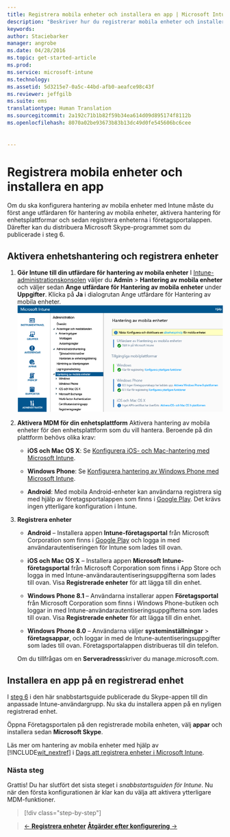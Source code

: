 ```yaml
---
title: Registrera mobila enheter och installera en app | Microsoft Intune
description: "Beskriver hur du registrerar mobila enheter och installerar en app på en enhet som registrerats i Intune"
keywords: 
author: Staciebarker
manager: angrobe
ms.date: 04/28/2016
ms.topic: get-started-article
ms.prod: 
ms.service: microsoft-intune
ms.technology: 
ms.assetid: 5d3215e7-0a5c-44bd-afb0-aeafce98c43f
ms.reviewer: jeffgilb
ms.suite: ems
translationtype: Human Translation
ms.sourcegitcommit: 2a192c71b1b82f59b34ea614d09d895174f8112b
ms.openlocfilehash: 8070a02be93673b83b13dc49d0fe545606bc6cee


---
```


# Registrera mobila enheter och installera en app
Om du ska konfigurera hantering av mobila enheter med Intune måste du först ange utfärdaren för hantering av mobila enheter, aktivera hantering för enhetsplattformar och sedan registrera enheterna i företagsportalappen. Därefter kan du distribuera Microsoft Skype-programmet som du publicerade i steg 6.

## Aktivera enhetshantering och registrera enheter

1.  **Gör Intune till din utfärdare för hantering av mobila enheter** I [Intune-administrationskonsolen](https://manage.microsoft.com/) väljer du **Admin** > **Hantering av mobila enheter** och väljer sedan **Ange utfärdare för Hantering av mobila enheter** under **Uppgifter**.  Klicka på **Ja** i dialogrutan Ange utfärdare för Hantering av mobila enheter.
    ![Administrationskonsolen. Ange MDM till Intune](./media/mdmAuthority.png)

2.  **Aktivera MDM för din enhetsplattform** Aktivera hantering av mobila enheter för den enhetsplattform som du vill hantera. Beroende på din plattform behövs olika krav:

    -   **iOS och Mac OS X**: Se [Konfigurera iOS- och Mac-hantering med Microsoft Intune](/intune/deploy-use/set-up-ios-and-mac-management-with-microsoft-intune).

    -   **Windows Phone**: Se [Konfigurera hantering av Windows Phone med Microsoft Intune](/intune/deploy-use/set-up-windows-phone-management-with-microsoft-intune).

    -   **Android**: Med mobila Android-enheter kan användarna registrera sig med hjälp av företagsportalappen som finns i [Google Play](https://play.google.com/store/apps/details?id=com.skype.raider). Det krävs ingen ytterligare konfiguration i Intune.

3.  **Registrera enheter**

    -   **Android** – Installera appen **Intune-företagsportal** från Microsoft Corporation som finns i [Google Play](http://go.microsoft.com/fwlink/p/?LinkId=386612) och logga in med användarautentiseringen för Intune som lades till ovan.

    -   **iOS och Mac OS X** – Installera appen **Microsoft Intune-företagsportal** från Microsoft Corporation som finns i App Store och logga in med Intune-användarautentiseringsuppgifterna som lades till ovan. Visa **Registrerade enheter** för att lägga till din enhet.

    -   **Windows Phone 8.1** – Användarna installerar appen **Företagsportal** från Microsoft Corporation som finns i Windows Phone-butiken och loggar in med Intune-användarautentiseringsuppgifterna som lades till ovan.  Visa **Registrerade enheter** för att lägga till din enhet.

    -   **Windows Phone 8.0** – Användarna väljer **systeminställningar** &gt; **företagsappar**, och loggar in med de Intune-autentiseringsuppgifter som lades till ovan. Företagsportalappen distribueras till din telefon.

    Om du tillfrågas om en **Serveradress**skriver du manage.microsoft.com.

## Installera en app på en registrerad enhet
I [steg 6](start-with-a-paid-subscription-to-microsoft-intune-step-6.md) i den här snabbstartsguide publicerade du Skype-appen till din anpassade Intune-användargrupp. Nu ska du installera appen på en nyligen registrerad enhet.

Öppna Företagsportalen på den registrerade mobila enheten, välj **appar** och installera sedan **Microsoft Skype**.

Läs mer om hantering av mobila enheter med hjälp av [!INCLUDE[wit_nextref](../includes/wit_nextref_md.md)] i [Dags att registrera enheter i Microsoft Intune](/intune/deploy-use/get-ready-to-enroll-devices-in-microsoft-intune).


### Nästa steg
Grattis! Du har slutfört det sista steget i *snabbstartsguiden för Intune*. Nu när den första konfigurationen är klar kan du välja att aktivera ytterligare MDM-funktioner.

>[!div class="step-by-step"]

>[&larr; **Registrera enheter**](.\start-with-a-paid-subscription-to-microsoft-intune-step-8.md) [**Åtgärder efter konfigurering** &rarr;](.\post-configuration-tasks.md)  



<!--HONumber=Jul16_HO4-->


